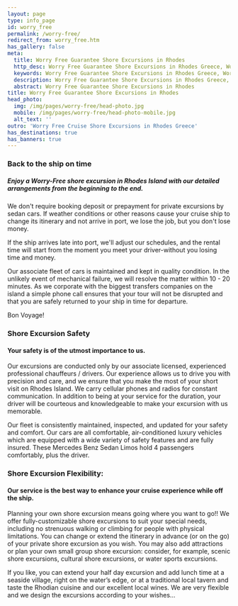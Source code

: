 ```yaml
---
layout: page
type: info_page
id: worry_free
permalink: /worry-free/
redirect_from: worry_free.htm
has_gallery: false
meta:
  title: Worry Free Guarantee Shore Excursions in Rhodes
  http_desc: Worry Free Guarantee Shore Excursions in Rhodes Greece, Worry Free Guarantee Cruise Shore Excursions in Rhodes Greece
  keywords: Worry Free Guarantee Shore Excursions in Rhodes Greece, Worry Free Guarantee Cruise Shore Excursions in Rhodes Greece
  description: Worry Free Guarantee Shore Excursions in Rhodes Greece, Worry Free Guarantee Cruise Shore Excursions in Rhodes Greece
  abstract: Worry Free Guarantee Shore Excursions in Rhodes
title: Worry Free Guarantee Shore Excursions in Rhodes
head_photo:
  img: /img/pages/worry-free/head-photo.jpg
  mobile: /img/pages/worry-free/head-photo-mobile.jpg
  alt_text: ''
outro: 'Worry Free Cruise Shore Excursions in Rhodes Greece'
has_destinations: true
has_banners: true
---
```

### Back to the ship on time

##### Enjoy a Worry-Free shore excursion in Rhodes Island with our detailed arrangements from the beginning to the end.

We don't require booking deposit or prepayment for private excursions by sedan cars.  If weather conditions or other reasons cause your cruise ship to change its itinerary and not arrive in port, we lose the job, but you don't lose money.

If the ship arrives late into port, we'll adjust our schedules, and the rental time will start from the moment you meet your driver-without you losing time and money.

Our associate fleet of cars is maintained and kept in quality condition. In the unlikely event of mechanical failure, we will resolve the matter within 10 - 20 minutes. As we corporate with the biggest transfers companies on the island a simple phone call ensures that your tour will not be disrupted and that you are safely returned to your ship in time for departure.

Bon Voyage!

### Shore Excursion Safety

#### Your safety is of the utmost importance to us.

Our excursions are conducted only by our associate licensed, experienced professional chauffeurs / drivers. Our experience allows us to drive you with precision and care, and we ensure that you make the most of your short visit on Rhodes Island. We carry cellular phones and radios for constant communication. In addition to being at your service for the duration, your driver will be courteous and knowledgeable to make your excursion with us memorable.

Our fleet is consistently maintained, inspected, and updated for your safety and comfort. Our cars are all comfortable, air-conditioned luxury vehicles which are equipped with a wide variety of safety features and are fully insured. These Mercedes Benz Sedan Limos hold 4 passengers comfortably, plus the driver.

### Shore Excursion Flexibility:

#### Our service is the best way to enhance your cruise experience while off the ship.

Planning your own shore excursion means going where you want to go!! We offer fully-customizable shore excursions to suit your special needs, including no strenuous walking or climbing for people with physical limitations. You can change or extend the itinerary in advance (or on the go) of your private shore excursion as you wish. You may also add attractions or plan your own small group shore excursion: consider, for example, scenic shore excursions, cultural shore excursions, or water sports excursions.

If you like, you can extend your half day excursion and add lunch time at a seaside village, right on the water’s edge, or at a traditional local tavern and taste the Rhodian cuisine and our excellent local wines. We are very flexible and we design the excursions according to your wishes…